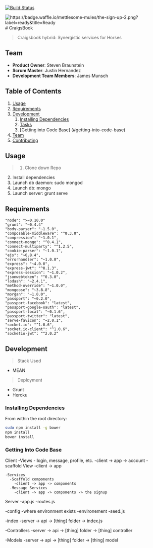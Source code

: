 [![Build Status](https://travis-ci.org/Mettlesome-Mules/the-sign-up-2.svg)](https://travis-ci.org/Mettlesome-Mules/the-sign-up-2)

<img alt="https://badge.waffle.io/mettlesome-mules/the-sign-up-2.png?label=ready&amp;title=Ready" src="https://badge.waffle.io/mettlesome-mules/the-sign-up-2.png?label=ready&amp;title=Ready">
# CraigsBook

> Craigsbook hybrid: Synergistic services for Horses

## Team

  - __Product Owner__: Steven Braunstein
  - __Scrum Master__: Justin Hernandez
  - __Development Team Members__: James Munsch

## Table of Contents

1. [Usage](#Usage)
1. [Requirements](#requirements)
1. [Development](#development)
    1. [Installing Dependencies](#installing-dependencies)
    1. [Tasks](#tasks)
    1. [Getting into Code Base] (#getting-into-code-base)
1. [Team](#team)
1. [Contributing](#contributing)

## Usage

> 1. Clone down Repo
  2. Install dependencies
  3. Launch db daemon: sudo mongod
  4. Launch db: mongo
  5. Launch server: grunt serve

## Requirements
>
    "node": ">=0.10.0"
    "grunt": "~0.4.4"
    "body-parser": "~1.5.0",
    "composable-middleware": "^0.3.0",
    "compression": "~1.0.1",
    "connect-mongo": "^0.4.1",
    "connect-multiparty": "^1.2.5",
    "cookie-parser": "~1.0.1",
    "ejs": "~0.8.4",
    "errorhandler": "~1.0.0",
    "express": "~4.0.0",
    "express-jwt": "^0.1.3",
    "express-session": "~1.0.2",
    "jsonwebtoken": "^0.3.0",
    "lodash": "~2.4.1",
    "method-override": "~1.0.0",
    "mongoose": "~3.8.8",
    "morgan": "~1.0.0",
    "passport": "~0.2.0",
    "passport-facebook": "latest",
    "passport-google-oauth": "latest",
    "passport-local": "~0.1.6",
    "passport-twitter": "latest",
    "serve-favicon": "~2.0.1",
    "socket.io": "^1.0.6",
    "socket.io-client": "^1.0.6",
    "socketio-jwt": "^2.0.2"

## Development
> Stack Used
  - MEAN
>Deployment
  - Grunt 
  - Heroku
  

### Installing Dependencies


From within the root directory:

```sh
sudo npm install -g bower
npm install
bower install
```

### Getting Into Code Base

 Client
    -Views
      - login, message, profile, etc.
        -client -> app -> account
      -scaffold View
        -client -> app

    -Services
      -Scaffold components
        -client -> app -> components
      -Message Services
        -client -> app -> components -> the signup
Server
  -app.js
  -routes.js
  
  -config
    -where environment exists
    -environement
    -seed.js

  -index
  -server -> api -> [thing] folder -> index.js

  -Controllers
    -server -> api -> [thing] folder -> [thing] controller

  -Models
    -server -> api -> [thing] folder -> [thing] model
